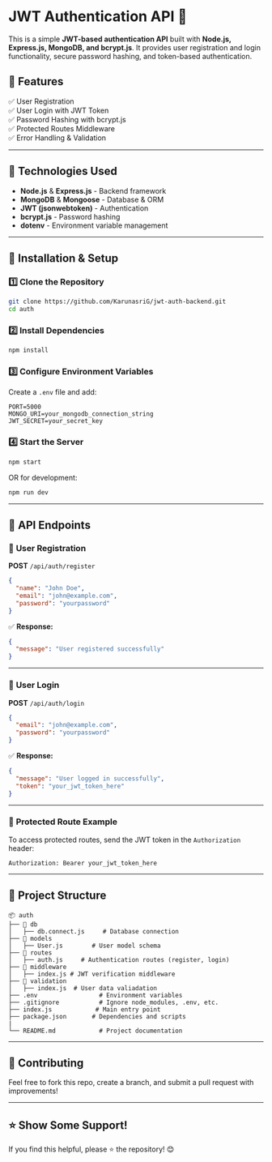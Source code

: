 # JWT Authentication API 🚀

This is a simple **JWT-based authentication API** built with **Node.js, Express.js, MongoDB, and bcrypt.js**. It provides user registration and login functionality, secure password hashing, and token-based authentication.

## 🔹 Features
✅ User Registration  
✅ User Login with JWT Token  
✅ Password Hashing with bcrypt.js  
✅ Protected Routes Middleware  
✅ Error Handling & Validation  

---

## 📌 Technologies Used
- **Node.js** & **Express.js** - Backend framework  
- **MongoDB** & **Mongoose** - Database & ORM  
- **JWT (jsonwebtoken)** - Authentication  
- **bcrypt.js** - Password hashing  
- **dotenv** - Environment variable management  

---

## 🚀 **Installation & Setup**
### 1️⃣ Clone the Repository
```sh
git clone https://github.com/KarunasriG/jwt-auth-backend.git
cd auth
```

### 2️⃣ Install Dependencies
```sh
npm install
```

### 3️⃣ Configure Environment Variables
Create a `.env` file and add:
```
PORT=5000
MONGO_URI=your_mongodb_connection_string
JWT_SECRET=your_secret_key
```

### 4️⃣ Start the Server
```sh
npm start
```
OR for development:
```sh
npm run dev
```

---

## 🔑 **API Endpoints**
### 🔹 **User Registration**
**POST** `/api/auth/register`
```json
{
  "name": "John Doe",
  "email": "john@example.com",
  "password": "yourpassword"
}
```
✅ **Response:**
```json
{
  "message": "User registered successfully"
}
```

---

### 🔹 **User Login**
**POST** `/api/auth/login`
```json
{
  "email": "john@example.com",
  "password": "yourpassword"
}
```
✅ **Response:**
```json
{
  "message": "User logged in successfully",
  "token": "your_jwt_token_here"
}
```

---

### 🔹 **Protected Route Example**
To access protected routes, send the JWT token in the `Authorization` header:
```
Authorization: Bearer your_jwt_token_here
```

---

## 📌 **Project Structure**
```
📦 auth
├── 📂 db
│   ├── db.connect.js     # Database connection
├── 📂 models
│   ├── User.js        # User model schema
├── 📂 routes
│   ├── auth.js     # Authentication routes (register, login)
├── 📂 middleware
│   ├── index.js # JWT verification middleware
├── 📂 validation
│   ├── index.js  # User data valiadation
├── .env                 # Environment variables
├── .gitignore           # Ignore node_modules, .env, etc.
├── index.js            # Main entry point
├── package.json       # Dependencies and scripts
|
└── README.md            # Project documentation
```

---

## 🚀 **Contributing**
Feel free to fork this repo, create a branch, and submit a pull request with improvements!

---

## ⭐ **Show Some Support!**
If you find this helpful, please ⭐ the repository! 😊
```
